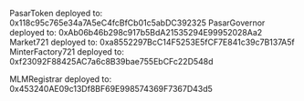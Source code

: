 

PasarToken deployed to: 0x118c95c765e34a7A5eC4fcBfCb01c5abDC392325
PasarGovernor deployed to: 0xAb06b46b298c917b5BdA21535294E99952028Aa2
Market721 deployed to: 0xa8552297BcC14F5253E5fCF7E841c39c7B137A5f
MinterFactory721 deployed to: 0xf23092F88425AC7a6c8B39bae755EbCFc22D548d

MLMRegistrar deployed to: 0x453240AE09c13Df8BF69E998574369F7367D43d5